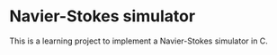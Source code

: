 # Navier-Stokes simulator

This is a learning project to implement a Navier-Stokes simulator in C.

